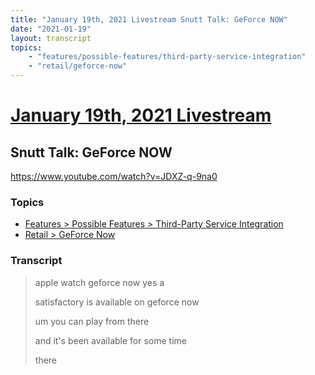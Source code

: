 ```yaml
---
title: "January 19th, 2021 Livestream Snutt Talk: GeForce NOW"
date: "2021-01-19"
layout: transcript
topics:
    - "features/possible-features/third-party-service-integration"
    - "retail/geforce-now"
---
```

# [January 19th, 2021 Livestream](../2021-01-19.md)
## Snutt Talk: GeForce NOW
https://www.youtube.com/watch?v=JDXZ-q-9na0

### Topics
* [Features > Possible Features > Third-Party Service Integration](../topics/features/possible-features/third-party-service-integration.md)
* [Retail > GeForce Now](../topics/retail/geforce-now.md)

### Transcript

> apple watch geforce now yes a
>
> satisfactory is available on geforce now
>
> um you can play from there
>
> and it's been available for some time
>
> there
